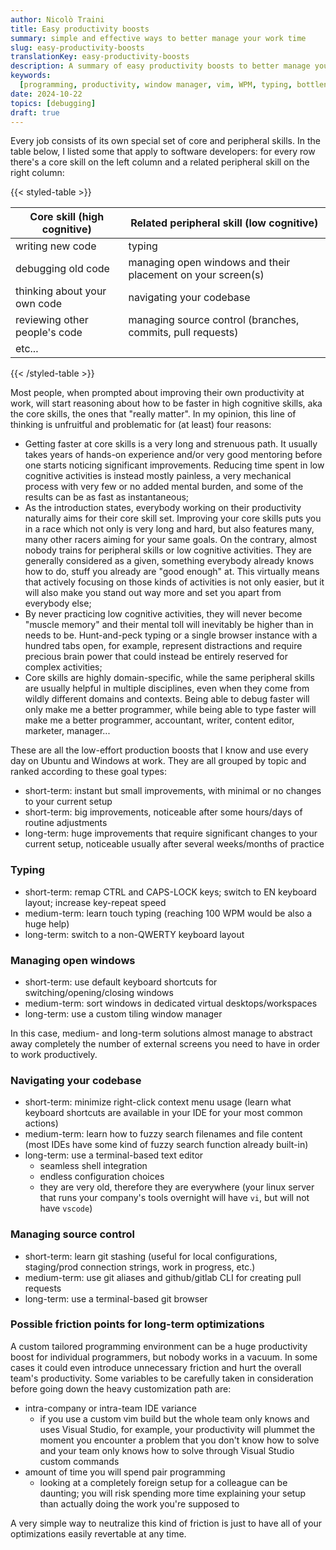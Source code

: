 ```yaml
---
author: Nicolò Traini
title: Easy productivity boosts
summary: simple and effective ways to better manage your work time
slug: easy-productivity-boosts
translationKey: easy-productivity-boosts
description: A summary of easy productivity boosts to better manage your work time.
keywords:
  [programming, productivity, window manager, vim, WPM, typing, bottleneck]
date: 2024-10-22
topics: [debugging]
draft: true
---
```


Every job consists of its own special set of core and peripheral skills. In the table below, I
listed some that apply to software developers: for every row there's a core skill on the left
column and a related peripheral skill on the right column:

{{< styled-table >}}

| Core skill (high cognitive)   | Related peripheral skill (low cognitive)                    |
| ----------------------------- | ----------------------------------------------------------- |
| writing new code              | typing                                                      |
| debugging old code            | managing open windows and their placement on your screen(s) |
| thinking about your own code  | navigating your codebase                                    |
| reviewing other people's code | managing source control (branches, commits, pull requests)  |
| etc...                        |                                                             |

{{< /styled-table >}}

Most people, when prompted about improving their own productivity at work, will start reasoning
about how to be faster in high cognitive skills, aka the core skills, the ones that "really matter".
In my opinion, this line of thinking is unfruitful and problematic for (at least) four reasons:

- Getting faster at core skills is a very long and strenuous path. It usually takes years of
  hands-on experience and/or very good mentoring before one starts noticing significant improvements.
  Reducing time spent in low cognitive activities is instead mostly painless, a very mechanical
  process with very few or no added mental burden, and some of the results can be as fast as
  instantaneous;
- As the introduction states, everybody working on their productivity naturally aims for their core
  skill set. Improving your core skills puts you in a race which not only is very long and hard, but
  also features many, many other racers aiming for your same goals. On the contrary, almost nobody
  trains for peripheral skills or low cognitive activities. They are generally considered as a
  given, something everybody already knows how to do, stuff you already are "good enough" at.
  This virtually means that actively focusing on those kinds of activities is not only easier, but
  it will also make you stand out way more and set you apart from everybody else;
- By never practicing low cognitive activities, they will never become "muscle memory" and their
  mental toll will inevitably be higher than in needs to be. Hunt-and-peck typing or a single
  browser instance with a hundred tabs open, for example, represent distractions and require
  precious brain power that could instead be entirely reserved for complex activities;
- Core skills are highly domain-specific, while the same peripheral skills are usually helpful in
  multiple disciplines, even when they come from wildly different domains and contexts. Being able to
  debug faster will only make me a better programmer, while being able to type faster will make me a
  better programmer, accountant, writer, content editor, marketer, manager...

These are all the low-effort production boosts that I know and use every day on Ubuntu and Windows
at work. They are all grouped by topic and ranked according to these goal types:

- short-term: instant but small improvements, with minimal or no changes to your current setup
- short-term: big improvements, noticeable after some hours/days of routine adjustments
- long-term: huge improvements that require significant changes to your current setup, noticeable
  usually after several weeks/months of practice

### Typing

- short-term: remap CTRL and CAPS-LOCK keys; switch to EN keyboard layout; increase key-repeat speed
- medium-term: learn touch typing (reaching 100 WPM would be also a huge help)
- long-term: switch to a non-QWERTY keyboard layout

### Managing open windows

- short-term: use default keyboard shortcuts for switching/opening/closing windows
- medium-term: sort windows in dedicated virtual desktops/workspaces
- long-term: use a custom tiling window manager

In this case, medium- and long-term solutions almost manage to abstract away completely the number
of external screens you need to have in order to work productively.

### Navigating your codebase

- short-term: minimize right-click context menu usage (learn what keyboard shortcuts are available
  in your IDE for your most common actions)
- medium-term: learn how to fuzzy search filenames and file content (most IDEs have some kind of
  fuzzy search function already built-in)
- long-term: use a terminal-based text editor
  - seamless shell integration
  - endless configuration choices
  - they are very old, therefore they are everywhere (your linux server that runs your company's
    tools overnight will have `vi`, but will not have `vscode`)

### Managing source control

- short-term: learn git stashing (useful for local configurations, staging/prod connection strings,
  work in progress, etc.)
- medium-term: use git aliases and github/gitlab CLI for creating pull requests
- long-term: use a terminal-based git browser

### Possible friction points for long-term optimizations

A custom tailored programming environment can be a huge productivity boost for individual
programmers, but nobody works in a vacuum. In some cases it could even introduce unnecessary
friction and hurt the overall team's productivity. Some variables to be carefully taken in
consideration before going down the heavy customization path are:

- intra-company or intra-team IDE variance
  - if you use a custom vim build but the whole team only knows and uses Visual Studio, for example,
    your productivity will plummet the moment you encounter a problem that you don't know how to
    solve and your team only knows how to solve through Visual Studio custom commands
- amount of time you will spend pair programming
  - looking at a completely foreign setup for a colleague can be daunting; you will risk spending
    more time explaining your setup than actually doing the work you're supposed to

A very simple way to neutralize this kind of friction is just to have all of your optimizations
easily revertable at any time.
